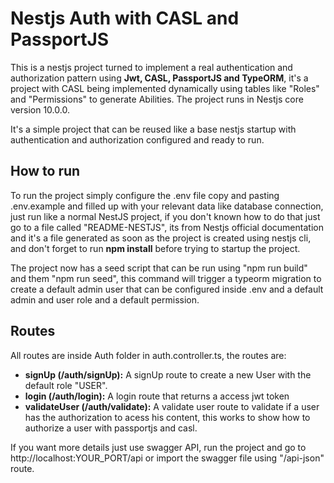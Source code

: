 
# Nestjs Auth with CASL and PassportJS

This is a nestjs project turned to implement a real authentication and authorization pattern using **Jwt, CASL, PassportJS and TypeORM**, it's a project with CASL being implemented dynamically using tables like "Roles" and "Permissions" to generate Abilities. The project runs in Nestjs core  version 10.0.0.

It's a simple project that can be reused like a base nestjs startup with authentication and authorization configured and ready to run.

## How to run
To run the project simply configure the .env file copy and pasting .env.example and filled up with your relevant data like database connection, just run like a normal NestJS project, if you don't known how to do that just go to a file called "README-NESTJS", its from Nestjs official documentation and it's a file generated as soon as the project is created using nestjs cli, and don't forget to run **npm install** before trying to startup the project.

The project now has a seed script that can be run using "npm run build" and them "npm run seed", this command will trigger a typeorm migration to create a default admin user that can be configured inside .env and a default admin and user role and a default permission.

## Routes
All routes are inside Auth folder in auth.controller.ts, the routes are:

- **signUp (/auth/signUp):** A signUp route to create a new User with the default role "USER".
- **login (/auth/login):** A login route that returns a access jwt token
- **validateUser (/auth/validate):** A validate user route to validate if a user has the authorization to acess his content, this works to show how to authorize a user with passportjs and casl.

If you want more details just use swagger API, run the project and go to http://localhost:YOUR_PORT/api or import the swagger file using "/api-json" route.